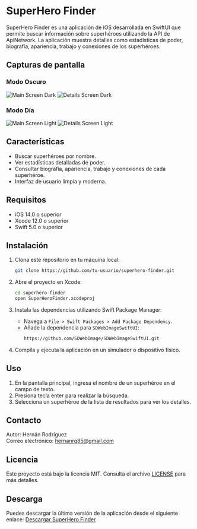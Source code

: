 
# SuperHero Finder

SuperHero Finder es una aplicación de iOS desarrollada en SwiftUI que permite buscar información sobre superhéroes utilizando la API de ApiNetwork. La aplicación muestra detalles como estadísticas de poder, biografía, apariencia, trabajo y conexiones de los superhéroes.

## Capturas de pantalla

### Modo Oscuro
![Main Screen Dark](https://live.staticflickr.com/65535/53897813090_eaf80357f7_o.png)
![Details Screen Dark](https://live.staticflickr.com/65535/53897734519_ee1de23210_o.png)

### Modo Día
![Main Screen Light](https://live.staticflickr.com/65535/53897387516_72e26fc52b_o.png)
![Details Screen Light](https://live.staticflickr.com/65535/53897813150_0034b98eca_o.png)

## Características

- Buscar superhéroes por nombre.
- Ver estadísticas detalladas de poder.
- Consultar biografía, apariencia, trabajo y conexiones de cada superhéroe.
- Interfaz de usuario limpia y moderna.

## Requisitos

- iOS 14.0 o superior
- Xcode 12.0 o superior
- Swift 5.0 o superior

## Instalación

1. Clona este repositorio en tu máquina local:
    ```sh
    git clone https://github.com/tu-usuario/superhero-finder.git
    ```

2. Abre el proyecto en Xcode:
    ```sh
    cd superhero-finder
    open SuperHeroFinder.xcodeproj
    ```

3. Instala las dependencias utilizando Swift Package Manager:
    - Navega a `File > Swift Packages > Add Package Dependency`.
    - Añade la dependencia para `SDWebImageSwiftUI`:
        ```sh
        https://github.com/SDWebImage/SDWebImageSwiftUI.git
        ```

4. Compila y ejecuta la aplicación en un simulador o dispositivo físico.

## Uso

1. En la pantalla principal, ingresa el nombre de un superhéroe en el campo de texto.
2. Presiona tecla enter para realizar la búsqueda.
3. Selecciona un superhéroe de la lista de resultados para ver los detalles.

## Contacto

Autor: Hernán Rodríguez  
Correo electrónico: hernanrg85@gmail.com

## Licencia

Este proyecto está bajo la licencia MIT. Consulta el archivo [LICENSE](LICENSE) para más detalles.

## Descarga

Puedes descargar la última versión de la aplicación desde el siguiente enlace: [Descargar SuperHero Finder](https://github.com/tu-usuario/superhero-finder/releases)
